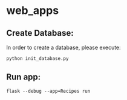 # web_apps


## Create Database:
In order to create a database, please execute:
``` 
python init_database.py
```

## Run app:
``` 
flask --debug --app=Recipes run 
```